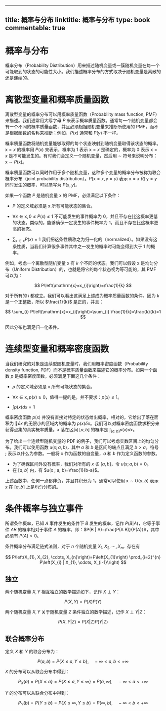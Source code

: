 
---
title: 概率与分布
linktitle: 概率与分布
type: book
commentable: true
---

# 概率与分布

概率分布（Probability Distribution）用来描述随机变量或一簇随机变量在每一个可能取到的状态的可能性大小。我们描述概率分布的方式取决于随机变量是离散的还是连续的。

# 离散型变量和概率质量函数

离散型变量的概率分布可以用概率质量函数（Probability mass function, PMF）来描述。我们通常用大写字母 $P$ 来表示概率质量函数。通常每一个随机变量都会有一个不同的概率质量函数，并且必须根据随机变量来推断所使用的 PMF，而不是根据函数的名称来推断；例如，$P(x)$ 通常和 $P(y)$ 不一样。

概率质量函数将随机变量能够取得的每个状态映射到随机变量取得该状态的概率。$\mathrm{x} = x$ 的概率用 $P(x)$ 来表示，概率为 1 表示 $\mathrm{x} = x$ 是确定的，概率为 0 表示 $\mathrm{x} = x$ 是不可能发生的。有时我们会定义一个随机变量，然后用 $\sim$ 符号来说明分布：$\mathrm{x} \sim P(\mathrm{x})$。

概率质量函数可以同时作用于多个随机变量，这种多个变量的概率分布被称为联合概率分布（joint probability distribution）。$P(\mathrm{x}=x, \mathrm{y}=y)$ 表示 $\mathrm{x} = x$ 和 $\mathrm{y} = y$ 同时发生的概率，可以简写为 $P(x,y)$。

如果一个函数 $P$ 是随机变量 $\mathrm{x}$ 的 PMF，必须满足以下条件：

- $P$ 的定义域必须是 $\mathrm{x}$ 所有可能状态的集合。

- $\forall x \in \mathrm{x}, 0 \leq P(x) \leq 1$ 不可能发生的事件概率为 0，并且不存在比这概率更低的状态。类似的，能够确保一定发生的事件概率为 1，而且不存在比这概率更高的状态。

- $\sum_{x \in \mathrm{x}} P(x)=1$ 我们把这条性质称之为归一化的（normalized）。如果没有这条性质，当我们计算很多事件其中之一发生的概率时可能会得到大于 1 的概率。

例如，考虑一个离散型随机变量 $\mathrm{x}$ 有 $k$ 个不同的状态。我们可以假设 $\mathrm{x}$ 是均匀分布（Uniform Distribution）的，也就是将它的每个状态视为等可能的，其 PMF 可以为：

$$
P\left(\mathrm{x}=x_{i}\right)=\frac{1}{k}
$$

对于所有的 $i$ 都成立。我们可以看出这满足上述成为概率质量函数的条件。因为 $k$ 是一个正整数，所以 $\frac{1}{k}$ 是正的，并且：

$$
\sum_{i} P\left(\mathrm{x}=x_{i}\right)=\sum_{i} \frac{1}{k}=\frac{k}{k}=1
$$

因此分布也满足归一化条件。

# 连续型变量和概率密度函数

当我们研究的对象是连续型随机变量时，我们用概率密度函数（Probability density function, PDF）而不是概率质量函数来描述它的概率分布。如果一个函数 $p$ 是概率密度函数，必须满足下面这几个条件：

- $p$ 的定义域必须是 $\mathrm{x}$ 所有可能状态的集合。

- $\forall x \in \mathrm{x}, p(x) \geq 0$，值得一提的是，并不要求：$p(x) \leq 1$。

- $\int p(x) d x=1$

概率密度函数 $p(x)$ 并没有直接对特定的状态给出概率，相对的，它给出了落在面积为 $\delta x$ 的无限小的区域内的概率为 $p(x) \delta x$。我们可以对概率密度函数求积分来获得点集的真实概率质量，$x$ 落在区间 $[a, b]$ 的概率是 $\int_{[a, b]} p(x) d x$。

为了给出一个连续型随机变量的 PDF 的例子，我们可以考虑实数区间上的均匀分布。我们可以使用函数 $u(x ; a, b)$，其中 $a$ 和 $b$ 是区间的端点且满足 $b > a$。符号 $;$ 表示以什么为参数。一般将 $x$ 作为函数的自变量，$a$ 和 $b$ 作为定义函数的参数。

- 为了确保区间外没有概率，我们对所有的 $x \notin[a, b]$，令 $u(x ; a, b)=0$。
- 在 $[a,b]$ 内，有 $u(x ; a, b)=\frac{1}{b-a}$。

上述函数中，任何一点都非负，并且其积分为 1，通常可以使用 $\mathrm{x} \sim U(a, b)$ 表示 $x$ 在 $[a,b]$ 上是均匀分布的。

# 条件概率与独立事件

所谓条件概率，已知 $A$ 事件发生的条件下 $B$ 发生的概率，记作 $P(B|A)$，它等于事件 $AB$ 的概率相对于事件 $A$ 的概率，即：$P(B | A)=\frac{P(A B)}{P(A)}$，其中必须有 $P(A)>0$。

条件概率分布满足链式法则，对于 $n$ 个随机变量 $X_{1}, X_{2}, \cdots, X_{n}$，存在有

$$
P\left(X_{1}, X_{2}, \cdots, X_{n}\right)=P\left(X_{1}\right) \prod_{i=2}^{n} P\left(X_{i} | X_{1}, \cdots, X_{i-1}\right)
$$

## 独立

两个随机变量 $X,Y$ 相互独立的数学描述如下，记作 $X \perp Y$：

$$
P(X, Y)=P(X) P(Y)
$$

两个随机变量 $X,Y$ 关于随机变量 $Z$ 条件独立的数学描述，记作 $X \perp Y | Z$：

$$
P(X, Y | Z)=P(X | Z) P(Y | Z)
$$

## 联合概率分布

定义 $X$ 和 $Y$ 的联合分布为：

$$
P(a, b)=P\{X \leq a, Y \leq b\}, \quad-\infty<a, b<+\infty
$$

$X$ 的分布可以从联合分布中得到：

$$
P_{X}(a)=P\{X \leq a\}=P\{X \leq a, Y \leq \infty\}=P(a, \infty), \quad-\infty<a<+\infty
$$

$Y$ 的分布可以从联合分布中得到：

$$
P_{Y}(b)=P\{Y \leq b\}=P\{X \leq \infty, Y \leq b\}=P(\infty, b), \quad-\infty<b<+\infty
$$

    
